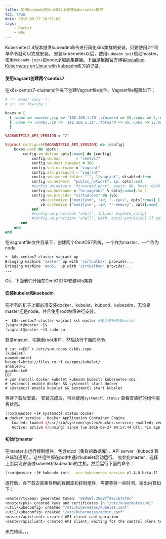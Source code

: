 ```yaml
---
title: 使用kubeadm在CentOS7上安装Kubernetes集群
toc: true
date: 2016-09-27 10:52:03
tags: 
    - Docker
    - K8s
---
```


Kubernetes1.4版本提供kubeadm命令进行简化k8s集群的安装，只要使用2个简单命令就可以完成安装。 安装kubernetes以后，使用`kubeadm init`启动master，使用`kubeadm joins`把node添加到集群里。下面是根据官方博客[Installing Kubernetes on Linux with kubeadm](http://kubernetes.io/docs/getting-started-guides/kubeadm/)练习的记录。

#### 使用vagrant创建两个centos7
在k8s-centos7-cluster文件夹下创建Vagrantfile文件。Vagrantfile配置如下：
``` ruby 
# -*- mode: ruby -*-
# vi: set ft=ruby :

boxes = [
  { :name => :master,:ip => '192.168.1.20',:forward => 80,:cpus => 1,:mem => 1024},
  { :name => :node1,:ip => '192.168.1.21',:forward => 80,:cpus => 1,:mem => 1024},
  ]

VAGRANTFILE_API_VERSION = "2"

Vagrant.configure(VAGRANTFILE_API_VERSION) do |config|
    boxes.each do |opts|
        config.vm.define opts[:name] do |config|
            config.vm.box       = "centos7"
            config.vm.boot_timeout = 360
            config.ssh.username = "vagrant"
            config.ssh.password = "vagrant"
            config.vm.synced_folder ".", "/vagrant", disabled:true
            config.vm.network  "public_network", ip: opts[:ip]
            #config.vm.network "forwarded_port", guest: 80, host: 8080
            config.vm.hostname = "%s.vagrant" % opts[:name].to_s
            config.vm.provider "virtualbox" do |vb|
                vb.customize ["modifyvm", :id, "--cpus", opts[:cpus] ] if opts[:cpus]
                vb.customize ["modifyvm", :id, "--memory", opts[:mem] ] if opts[:mem]
            end
            #config.vm.provision "shell", inline: $update_script
            #config.vm.provision "shell", path: opts[:provision] if opts[:provision]
       end
    end
end
```

在Vagrantfile文件目录下，创建两个CentOS7系统，一个作为master，一个作为node
```bash
➜  k8s-centos7-cluster vagrant up
Bringing machine 'master' up with 'virtualbox' provider...
Bringing machine 'node1' up with 'virtualbox' provider...
...
```

Ok，下面我们开始在CentOS7中安装k8s集群

#### 安装kubelet和kuebadm

在所有的机子上都必须安装docker，kubelet，kubectl，kubeadm，无论是master还是node。并且使用root权限进行安装。

```bash
➜  k8s-centos7-cluster vagrant ssh master #输入密码登录master
[vagrant@master ~]$ 
[vagrant@master ~]$ sudo su -
```

登录master，切换到root用户，然后执行下面的命令:

```bahs
# cat <<EOF > /etc/yum.repos.d/k8s.repo
[kubelet]
name=kubelet
baseurl=http://files.rm-rf.ca/rpms/kubelet/
enabled=1
gpgcheck=0
EOF
# yum install docker kubelet kubeadm kubectl kubernetes-cni
# systemctl enable docker && systemctl start docker
# systemctl enable kubelet && systemctl start kubelet
```

等待下载后安装。
安装完成后，可以使用`systemctl status` 查看安装好的组件服务状态。

```bash
[root@master ~]# systemctl status docker
● docker.service - Docker Application Container Engine
   Loaded: loaded (/usr/lib/systemd/system/docker.service; enabled; vendor preset: disabled)
   Active: active (running) since Tue 2016-09-27 04:57:44 UTC; 41s ago
```

#### 初始化master

在master上运行控制组件，包含etcd（集群的数据库），API server（kubectl 客户端沟通用）。这些组件都在pod中通过kubelet启动运行。
初始化master，选择上面实现安装过kubelet和kubeadm的主机，然后运行下面的命令：

```bash
[root@master ~]# kubeadm init --use-kubernetes-version v1.4.0-beta.11
```

运行后，会下载安装集群用的数据库和控制组件，需要等待一些时间，输出内容如下：

```bash
<master/tokens> generated token: "88958f.2068ff49c1675f8c"
<master/pki> created keys and certificates in "/etc/kubernetes/pki"
<util/kubeconfig> created "/etc/kubernetes/kubelet.conf"
<util/kubeconfig> created "/etc/kubernetes/admin.conf"
<master/apiclient> created API client configuration
<master/apiclient> created API client, waiting for the control plane to become ready
```

未完待续。。。








